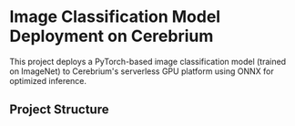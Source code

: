 # Image Classification Model Deployment on Cerebrium

This project deploys a PyTorch-based image classification model (trained on ImageNet) to Cerebrium's serverless GPU platform using ONNX for optimized inference.

## Project Structure
